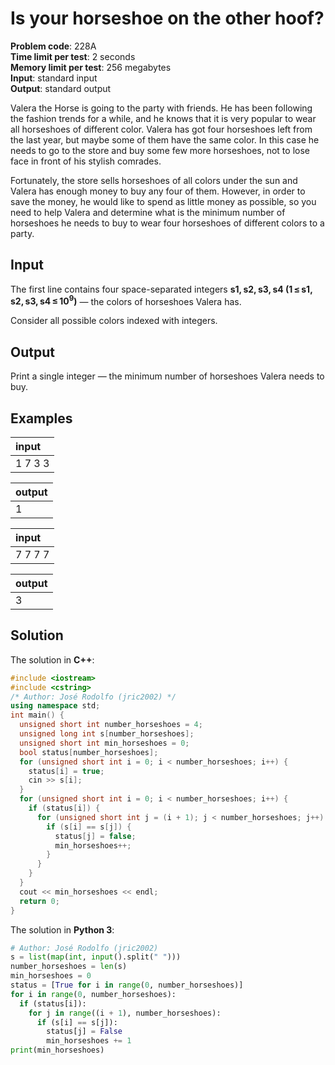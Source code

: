# Is your horseshoe on the other hoof?
**Problem code**: 228A  
**Time limit per test**: 2 seconds  
**Memory limit per test**: 256 megabytes  
**Input**: standard input  
**Output**: standard output  

Valera the Horse is going to the party with friends. He has been following the fashion trends for a while, and he knows that it is very popular to wear all horseshoes of different color. Valera has got four horseshoes left from the last year, but maybe some of them have the same color. In this case he needs to go to the store and buy some few more horseshoes, not to lose face in front of his stylish comrades.

Fortunately, the store sells horseshoes of all colors under the sun and Valera has enough money to buy any four of them. However, in order to save the money, he would like to spend as little money as possible, so you need to help Valera and determine what is the minimum number of horseshoes he needs to buy to wear four horseshoes of different colors to a party.

## Input
The first line contains four space-separated integers **s1, s2, s3, s4 (1 ≤ s1, s2, s3, s4 ≤ 10<sup>9</sup>)** — the colors of horseshoes Valera has.

Consider all possible colors indexed with integers.

## Output
Print a single integer — the minimum number of horseshoes Valera needs to buy.

## Examples
| input |
| :--- |
| 1 7 3 3 |

| output |
| :--- |
| 1 |

| input |
| :--- |
| 7 7 7 7 |

| output |
| :--- |
| 3 |

## Solution
The solution in **C++**:
```cpp
#include <iostream>
#include <cstring>
/* Author: José Rodolfo (jric2002) */
using namespace std;
int main() {
  unsigned short int number_horseshoes = 4;
  unsigned long int s[number_horseshoes];
  unsigned short int min_horseshoes = 0;
  bool status[number_horseshoes];
  for (unsigned short int i = 0; i < number_horseshoes; i++) {
    status[i] = true;
    cin >> s[i];
  }
  for (unsigned short int i = 0; i < number_horseshoes; i++) {
    if (status[i]) {
      for (unsigned short int j = (i + 1); j < number_horseshoes; j++) {
        if (s[i] == s[j]) {
          status[j] = false;
          min_horseshoes++;
        }
      }
    }
  }
  cout << min_horseshoes << endl;
  return 0;
}
```

The solution in **Python 3**:
```python
# Author: José Rodolfo (jric2002)
s = list(map(int, input().split(" ")))
number_horseshoes = len(s)
min_horseshoes = 0
status = [True for i in range(0, number_horseshoes)]
for i in range(0, number_horseshoes):
  if (status[i]):
    for j in range((i + 1), number_horseshoes):
      if (s[i] == s[j]):
        status[j] = False
        min_horseshoes += 1
print(min_horseshoes)
```